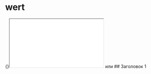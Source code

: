 # wert

{}<iframe title="Однострочный код" src="demos/code-inline/" height="155"></iframe> или ## <a id="title1">Заголовок 1</a>
